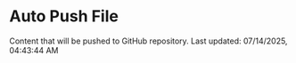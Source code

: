 # Auto Push File

Content that will be pushed to GitHub repository.
Last updated: 07/14/2025, 04:43:44 AM